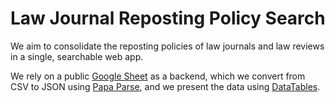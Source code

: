# Law Journal Reposting Policy Search

We aim to consolidate the reposting policies of law journals and law reviews in a single, searchable web app. 

We rely on a public [Google Sheet](https://docs.google.com/spreadsheets/d/e/2PACX-1vT9onUjR4c1Fij1PC_t4p4L-MJWs8-_hJpuvG6KdH-RuoQawme2VR_1b5jBKUtGgbhwfPymKMDeDh7J/pubhtml) as a backend, which we convert from CSV to JSON using [Papa Parse](https://www.papaparse.com/), and we present the data using [DataTables](https://datatables.net/).
